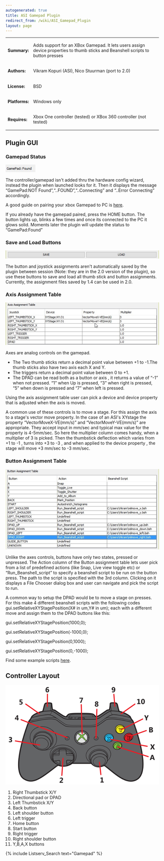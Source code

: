 ```yaml
---
autogenerated: true
title: ASI Gamepad Plugin
redirect_from: /wiki/ASI_Gamepad_Plugin
layout: page
---
```




<table>

<tr>

<td markdown="1">

**Summary:**

</td>

<td markdown="1">

Adds support for an XBox Gamepad. It lets users assign device properties
to thumb sticks and Beanshell scripts to button presses

</td>

</tr>

<tr>

<td markdown="1">

**Authors:**

</td>

<td markdown="1">

Vikram Kopuri (ASI), Nico Stuurman (port to 2.0)

</td>

</tr>

<tr>

<td markdown="1">

**License:**

</td>

<td markdown="1">

BSD

</td>

</tr>

<tr>

<td markdown="1">

**Platforms:**

</td>

<td markdown="1">

Windows only

</td>

</tr>

<tr>

<td markdown="1">

**Requires:**

</td>

<td markdown="1">

Xbox One controller (tested) or XBox 360 controller (not tested)

</td>

</tr>

</table>

## Plugin GUI

### Gamepad Status

![](media/Asi_gamepad_status.jpg
"Asi_gamepad_status.jpg")

The controller/gamepad isn't added thru the hardware config wizard,
instead the plugin when launched looks for it. Then it displays the
message “GamePad:NOT Found”,“..FOUND”,“..Connecting” and “..Error
Connecting” accordingly.

A good guide on pairing your xbox Gamepad to PC is
[here](https://support.xbox.com/en-US/xbox-on-windows/accessories/connect-xbox-one-controller-to-pc).

If you already have the gamepad paired, press the HOME button. The
button lights up, blinks a few times and once its connected to the PC it
glows solid. Moments later the plugin will update the status to
“GamePad:Found”

### Save and Load Buttons

![](media/Asi_gamepad_save_load.jpg
"Asi_gamepad_save_load.jpg")

The button and joystick assignments aren't automatically saved by the
plugin between session (Note: they are in the 2.0 version of the
plugin), so use these buttons to save and load all thumb stick and
button assignments. Currently, the assignment files saved by 1.4 can be
used in 2.0.

### Axis Assignment Table

![](media/Asi_gamepad_axis_table.jpg
"Asi_gamepad_axis_table.jpg")

Axes are analog controls on the gamepad.

  - The Two thumb sticks return a decimal point value between +1 to
    -1.The thumb sticks also have two axis each X and Y.
  - The triggers return a decimal point value between 0 to +1.
  - The DPAD can be read both as a button or axis , it returns a value
    of “-1” when not pressed. “1” when Up is pressed, “3” when right is
    pressed, “5” when down is pressed and “7” when left is pressed.

Using the axis assignment table user can pick a device and device
property that is adjusted when the axis is moved.

A common use of these controls is to move a stage. For this assign the
axis to a stage's vector move property. In the case of an ASI's XYstage
the property “VectorMoveX-VE(mm/s)” and “VectorMoveY-VE(mm/s)” are
appropriate. They accept input in mm/sec and typical max value for the
property is 4-5mm/sec. So here the multiplier column comes handy, when a
multiplier of 3 is picked. Then the thumbstick deflection which varies
from +1 to -1 , turns into +3 to -3 , and when applied to the device
property , the stage will move +3 mm/sec to -3 mm/sec.

### Button Assignment Table

![](media/Asi_gamepad_button_table.jpeg
"Asi_gamepad_button_table.jpeg")

Unlike the axes controls, buttons have only two states, pressed or
unpressed. The Action column of the Button assignment table lets user
pick from a list of predefined actions (like Snap, Live view toggle etc)
or “Run\_Beanshell\_script” to specify a beanshell script to be run on
the button press. The path to the script is specified with the 3rd
column. Clicking on it displays a File Chooser dialog box and user can
navigate and pick the script to run.

A common way to setup the DPAD would be to move a stage on presses. For
this make 4 different beanshell scripts with the following codes
gui.setRelativeXYStagePosition(X\# in um,Y\# in um); each with a
different move and assign them to the DPAD buttons like this:

gui.setRelativeXYStagePosition(1000,0);

gui.setRelativeXYStagePosition(-1000,0);

gui.setRelativeXYStagePosition(0,1000);

gui.setRelativeXYStagePosition(0,-1000);

Find some example scripts
[here](https://www.dropbox.com/s/pfbsw8pgpasrzwk/Dpad_beanscripts.zip?dl=0).

## Controller Layout

![](media/Xbox_controller_layout_crop.png
"Xbox_controller_layout_crop.png")

1.  Right Thumbstick X/Y
2.  Directional pad or DPAD
3.  Left Thumbstick X/Y
4.  Back button
5.  Left shoulder button
6.  Left trigger
7.  Home button
8.  Start button
9.  Right trigger
10. Right shoulder button
11. Y,B,A,X buttons

{% include Listserv_Search text="Gamepad" %}
